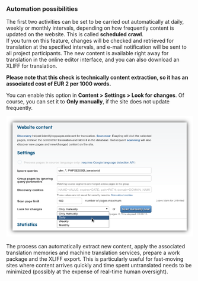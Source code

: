 ### Automation possibilities

The first two activities can be set to be carried out automatically at
daily, weekly or monthly intervals, depending on how frequently
content is updated on the website. This is called **scheduled
crawl**.<br> If you turn on this feature, changes will be checked and
retrieved for translation at the specified intervals, and e-mail
notification will be sent to all project participants. The new content
is available right away for translation in the online editor
interface, and you can also download an XLIFF for translation.<br>

**Please note that this check is technically content extraction, so it
has an associated cost of EUR 2 per 1000 words.**

You can enable this option in **Content > Settings > Look for
changes**. Of course, you can set it to **Only manually**, if the site
does not update frequently.

![Scheduled Scan](/img/scheduledScan.png)

The process can automatically extract new content, apply the
associated translation memories and machine translation services,
prepare a work package and the XLIFF export. This is particularly
useful for fast-moving sites where content arrives quickly and time
spent untranslated needs to be minimized (possibly at the expense of
real-time human oversight).
